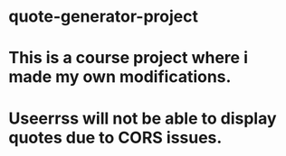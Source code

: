 # quote-generator-project
# This is a course project where i made my own modifications. 
# Useerrss will not be able to display quotes due to CORS issues. 
